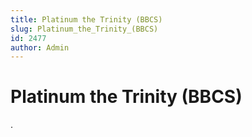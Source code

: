 ```yaml
---
title: Platinum the Trinity (BBCS)
slug: Platinum_the_Trinity_(BBCS)
id: 2477
author: Admin
---
```


# Platinum the Trinity (BBCS)

.
